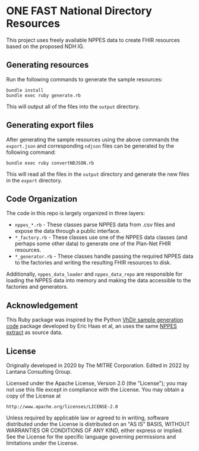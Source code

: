 # ONE FAST National Directory Resources

This project uses freely available NPPES data to create FHIR resources based on the proposed
NDH IG.

## Generating resources

Run the following commands to generate the sample resources:

```
bundle install
bundle exec ruby generate.rb
```

This will output all of the files into the `output` directory.

## Generating export files

After generating the sample resources using the above commands the `export.json` and corresponding `ndjson` files can be generated by the following command:

```
bundle exec ruby convertNDJSON.rb
```

This will read all the files in the `output` directory and generate the new files in the `export` directory.

## Code Organization

The code in this repo is largely organized in three layers:

- `nppes_*.rb` - These classes parse NPPES data from .csv files and expose the
  data through a public interface.
- `*_factory.rb` - These classes use one of the NPPES data classes (and perhaps
  some other data) to generate one of the Plan-Net FHIR resources.
- `*_generator.rb` - These classes handle passing the required NPPES data to the
  factories and writing the resulting FHIR resources to disk.

Additionally, `nppes_data_loader` and `nppes_data_repo` are responsible for
loading the NPPES data into memory and making the data accessible to the
factories and generators.

## Acknowledgement

This Ruby package was inspired by the Python [VhDir sample generation code](https://github.com/HL7/VhDir/tree/master/notes_and_tools/example-generation) package developed by Eric Haas et al, an uses the same [NPPES extract](https://github.com/HL7/VhDir/tree/master/notes_and_tools/example-generation/sample-nppes-data) as source data.

## License

Originally developed in 2020 by The MITRE Corporation. Edited in 2022 by Lantana Consulting Group.

Licensed under the Apache License, Version 2.0 (the "License"); you may not use this file except in compliance with the License. You may obtain a copy of the License at

```
http://www.apache.org/licenses/LICENSE-2.0
```

Unless required by applicable law or agreed to in writing, software distributed under the License is distributed on an "AS IS" BASIS, WITHOUT WARRANTIES OR CONDITIONS OF ANY KIND, either express or implied. See the License for the specific language governing permissions and limitations under the License.
